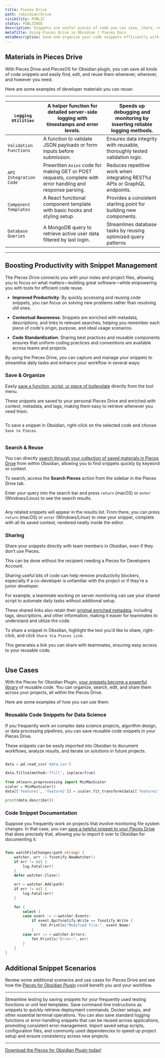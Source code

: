 ```yaml
---
title: Pieces Drive
path: /obsidian/drive
visibility: PUBLIC
status: PUBLISHED
description: Snippets are useful pieces of code you can save, share, reuse, modify, and integrate into future projects to improve productivity and reduce time spent looking through old resources.
metaTitle: Using Pieces Drive in Obsidian | Pieces Docs
metaDescription: Save and organize your code snippets efficiently with Pieces Drive for Obsidian—enhancing search, collaboration, and workflow optimization.
---
```


## Materials in Pieces Drive

With Pieces Drive and PiecesOS for Obsidian plugin, you can save all kinds of code snippets and easily find, edit, and reuse them whenever, wherever, and however you need.

Here are some examples of developer materials you can reuse:

***

| `Logging Utilities`    | A helper function for detailed server-side logging with timestamps and error levels.                        | Speeds up debugging and monitoring by inserting reliable logging methods.   |
| ---------------------- | ----------------------------------------------------------------------------------------------------------- | --------------------------------------------------------------------------- |
| `Validation Functions` | A function to validate JSON payloads or form inputs before submission.                                      | Ensures data integrity with reusable, thoroughly tested validation logic.   |
| `API Integration Code` | Prewritten `Axios` code for making GET or POST requests, complete with error handling and response parsing. | Reduces repetitive work when integrating RESTful APIs or GraphQL endpoints. |
| `Component Templates`  | A React functional component template with basic hooks and styling setup.                                   | Provides a consistent starting point for building new components.           |
| `Database Queries`     | A MongoDB query to retrieve active user data filtered by last login.                                        | Streamlines database tasks by reusing optimized query patterns              |

***

## Boosting Productivity with Snippet Management

The Pieces Drive connects you with your notes and project files, allowing you to focus on what matters—building great software—while empowering you with tools for efficient code reuse.

* **Improved Productivity**: By quickly accessing and reusing code snippets, you can focus on solving new problems rather than resolving old ones.

* **Contextual Awareness**: Snippets are enriched with metadata, descriptions, and links to relevant searches, helping you remember each piece of code's origin, purpose, and ideal usage scenarios.

* **Code Standardization**: Sharing best practices and reusable components ensures that uniform coding practices and conventions are available across teams and projects.

By using the Pieces Drive, you can capture and manage your snippets to streamline daily tasks and enhance your workflow in several ways:

### Save & Organize

Easily [save a function, script, or piece of boilerplate](/products/obsidian/drive/save-snippets) directly from the tool menu.

These snippets are saved to your personal Pieces Drive and enriched with context, metadata, and tags, making them easy to retrieve whenever you need them.

<Image src="https://storage.googleapis.com/hashnode_product_documentation_assets/obsidian_plugin_assets/getting_started/snippet_markdown_preview.png" alt="" align="center" fullwidth="true" />

To save a snippet in Obsidian, right-click on the selected code and choose `Save to Pieces`.

<Image src="https://storage.googleapis.com/hashnode_product_documentation_assets/obsidian_plugin_assets/using_snippets/MAIN_using_snippets/save_snippet_pieces.gif" alt="" align="center" fullwidth="true" />

### Search & Reuse

You can directly [search through your collection of saved materials in Pieces Drive](/products/obsidian/drive/search-reuse) from within Obsidian, allowing you to find snippets quickly by keyword or context.

To search, access the **Search Pieces** action from the sidebar in the Pieces Drive tab.

Enter your query into the search bar and press `return` (macOS) or `enter` (Windows/Linux) to see the search results.

<Image src="https://storage.googleapis.com/hashnode_product_documentation_assets/obsidian_plugin_assets/using_snippets/MAIN_using_snippets/search_process.gif" alt="" align="center" fullwidth="true" />

Any related snippets will appear in the results list. From there, you can press `return` (macOS) or `enter` (Windows/Linux) to view your snippet, complete with all its saved context, rendered neatly inside the editor.

### Sharing

Share your snippets directly with team members in Obsidian, even if they don’t use Pieces.

<Callout type="tip">
  This can be done without the recipient needing a Pieces for Developers Account.
</Callout>

Sharing useful bits of code can help remove productivity blockers, especially if a co-developer is unfamiliar with the project or if they’re a junior developer.

For example, a teammate working on server monitoring can use your shared script to automate daily tasks without additional setup.

These shared links also retain their [original enriched metadata](/products/obsidian/drive/save-snippets#whats-stored-when-you-save-a-snippet), including tags, descriptions, and other information, making it easier for teammates to understand and utilize the code.

To share a snippet in Obsidian, highlight the text you’d like to share, right-click, and click `Share Via Pieces Link`.

This generates a link you can share with teammates, ensuring easy access to your reusable code.

<Image src="https://cdn.hashnode.com/res/hashnode/image/upload/v1732741148257/c227792e-1abb-432e-9b46-15a486403994.png?auto=compress,format&format=webp" alt="" align="center" fullwidth="true" />

## Use Cases

With the Pieces for Obsidian Plugin, [your snippets become a powerful library](/products/obsidian/drive/edit-update#how-to-edit-snippets) of reusable code. You can organize, search, edit, and share them across your projects, all within the Pieces Drive.

Here are some examples of how you can use them:

### Reusable Code Snippets for Data Science

If you frequently work on complex data science projects, algorithm design, or data processing pipelines, you can save reusable code snippets in your Pieces Drive.

These snippets can be easily imported into Obsidian to document workflows, analyze results, and iterate on solutions in future projects.

```python

data = pd.read_csv('data.csv')  

data.fillna(method='ffill', inplace=True)  
 
from sklearn.preprocessing import MinMaxScaler  
scaler = MinMaxScaler()  
data[['feature1', 'feature2']] = scaler.fit_transform(data[['feature1', 'feature2']])  

print(data.describe())  
```

### Code Snippet Documentation

Suppose you frequently work on projects that involve monitoring file system changes. In that case, you can [save a helpful snippet to your Pieces Drive](/products/obsidian/drive/save-snippets) that does precisely that, allowing you to import it over to Obsidian for documenting it:

```go

func watchFileChanges(path string) {
	watcher, err := fsnotify.NewWatcher()
	if err != nil {
		log.Fatal(err)
	}
	defer watcher.Close()

	err = watcher.Add(path)
	if err != nil {
		log.Fatal(err)
	}

	for {
		select {
		case event := <-watcher.Events:
			if event.Op&fsnotify.Write == fsnotify.Write {
				fmt.Println("Modified file:", event.Name)
			}
		case err := <-watcher.Errors:
			fmt.Println("Error:", err)
		}
	}
}
```

## Additional Snippet Scenarios

Review some additional scenarios and use cases for Pieces Drive and see how the <a target="_blank" href="https://obsidian.md/plugins?id=pieces-for-developers">Pieces for Obsidian Plugin</a> could benefit you and your workflow.

***

<AccordionGroup>
  <Accordion title="Testing Framework Templates">
    Streamline testing by saving snippets for your frequently used testing functions or unit test templates.
  </Accordion>

  <Accordion title="Command-Line Utilities">
    Save command-line instructions as snippets to quickly retrieve deployment commands, Docker setups, and other essential terminal operations.
  </Accordion>

  <Accordion title="Error Handling & Logging">
    You can also save standard logging functions or error-handling snippets that can be reused across applications, promoting consistent error management.
  </Accordion>

  <Accordion title="Quickly Create New Projects">
    Import saved setup scripts, configuration files, and commonly used dependencies to speed up project setup and ensure consistency across new projects.
  </Accordion>
</AccordionGroup>

***

<a target="_blank" href="https://obsidian.md/plugins?id=pieces-for-developers">Download the Pieces for Obsidian Plugin today!</a>